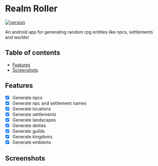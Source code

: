 # Realm Roller <!-- omit in toc -->

[![version](https://img.shields.io/badge/version-0.9.0-green.svg)](https://semver.org)

An android app for generating random rpg entities like npcs, settlements and worlds!

## Table of contents <!-- omit in toc -->
- [Features](#features)
- [Screenshots](#screenshots)


## Features

- [x] Generate npcs
- [x] Generate npc and settlement names
- [x] Generate locations
- [x] Generate settlements
- [x] Generate landscapes
- [x] Generate deities
- [x] Generate guilds
- [x] Generate kingdoms
- [x] Generate emblems

## Screenshots
